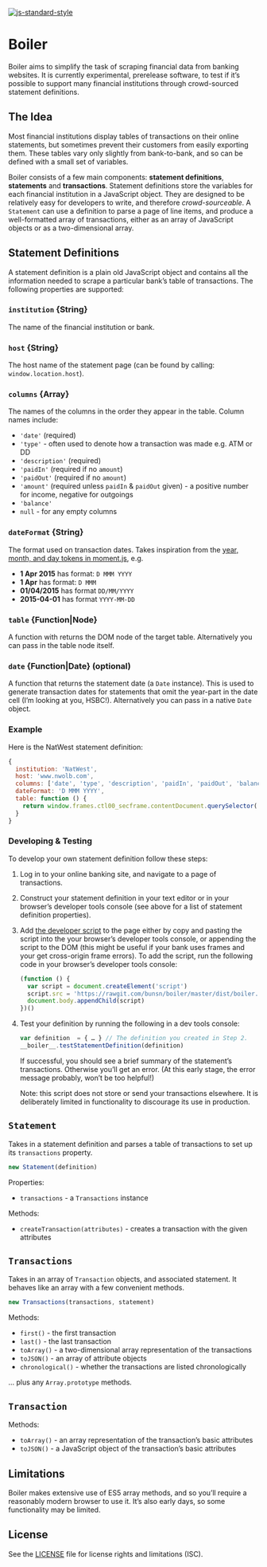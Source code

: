 [![js-standard-style](https://cdn.rawgit.com/feross/standard/master/badge.svg)](https://github.com/feross/standard)

# Boiler

Boiler aims to simplify the task of scraping financial data from banking websites. It is currently experimental, prerelease software, to test if it’s possible to support many financial institutions through crowd-sourced statement definitions.

## The Idea

Most financial institutions display tables of transactions on their online statements, but sometimes prevent their customers from easily exporting them. These tables vary only slightly from bank-to-bank, and so can be defined with a small set of variables.

Boiler consists of a few main components: **statement definitions**, **statements** and **transactions**. Statement definitions store the variables for each financial institution in a JavaScript object. They are designed to be relatively easy for developers to write, and therefore *crowd-sourceable*. A `Statement` can use a definition to parse a page of line items, and produce a well-formatted array of transactions, either as an array of JavaScript objects or as a two-dimensional array.

## Statement Definitions

A statement definition is a plain old JavaScript object and contains all the information needed to scrape a particular bank’s table of transactions. The following properties are supported:

### `institution` {String}

The name of the financial institution or bank.

### `host` {String}

The host name of the statement page (can be found by calling: `window.location.host`).

### `columns` {Array}

The names of the columns in the order they appear in the table. Column names include:

- `'date'` (required)
- `'type'` - often used to denote how a transaction was made e.g. ATM or DD
- `'description'` (required)
- `'paidIn'` (required if no `amount`)
- `'paidOut'` (required if no `amount`)
- `'amount'` (required unless `paidIn` & `paidOut` given) - a positive number for income, negative for outgoings
- `'balance'`
- `null` - for any empty columns

### `dateFormat` {String}

The format used on transaction dates. Takes inspiration from the [year, month, and day tokens in moment.js](http://momentjs.com/docs/#/parsing/string-format/), e.g.

- **1 Apr 2015** has format: `D MMM YYYY`
- **1 Apr** has format: `D MMM`
- **01/04/2015** has format `DD/MM/YYYY`
- **2015-04-01** has format `YYYY-MM-DD`

### `table` {Function|Node}

A function with returns the DOM node of the target table. Alternatively you can pass in the table node itself.

### `date` {Function|Date} (optional)

A function that returns the statement date (a `Date` instance). This is used to generate transaction dates for statements that omit the year-part in the date cell (I’m looking at you, HSBC!). Alternatively you can pass in a native `Date` object.

### Example

Here is the NatWest statement definition:

```javascript
{
  institution: 'NatWest',
  host: 'www.nwolb.com',
  columns: ['date', 'type', 'description', 'paidIn', 'paidOut', 'balance'],
  dateFormat: 'D MMM YYYY',
  table: function () {
    return window.frames.ctl00_secframe.contentDocument.querySelector('.ItemsTable')
  }
}
```

### Developing & Testing

To develop your own statement definition follow these steps:

1. Log in to your online banking site, and navigate to a page of transactions.
2. Construct your statement definition in your text editor or in your browser’s developer tools console (see above for a list of statement definition properties).
3. Add [the developer script](dist/boiler.min.js) to the page either by copy and pasting the script into the your browser’s developer tools console, or appending the script to the DOM (this might be useful if your bank uses frames and your get cross-origin frame errors). To add the script, run the following code in your browser’s developer tools console:

   ```javascript
   (function () {
     var script = document.createElement('script')
     script.src = 'https://rawgit.com/bunsn/boiler/master/dist/boiler.min.js'
     document.body.appendChild(script)
   })()
   ```
4. Test your definition by running the following in a dev tools console:

   ```javascript
   var definition  = { … } // The definition you created in Step 2.
   __boiler__.testStatementDefinition(definition)
   ```

   If successful, you should see a brief summary of the statement’s transactions. Otherwise you’ll get an error. (At this early stage, the error message probably, won’t be too helpful!)

   Note: this script does not store or send your transactions elsewhere. It is deliberately limited in functionality to discourage its use in production.

## `Statement`

Takes in a statement definition and parses a table of transactions to set up its `transactions` property.

```javascript
new Statement(definition)
```

Properties:

- `transactions` - a `Transactions` instance

Methods:

- `createTransaction(attributes)` - creates a transaction with the given attributes

## `Transactions`

Takes in an array of `Transaction` objects, and associated statement. It behaves like an array with a few convenient methods.

```javascript
new Transactions(transactions, statement)
```

Methods:

- `first()` - the first transaction
- `last()` - the last transaction
- `toArray()` - a two-dimensional array representation of the transactions
- `toJSON()` - an array of attribute objects
- `chronological()` - whether the transactions are listed chronologically

… plus any `Array.prototype` methods.

## `Transaction`

Methods:

- `toArray()` - an array representation of the transaction’s basic attributes
- `toJSON()` - a JavaScript object of the transaction’s basic attributes

## Limitations

Boiler makes extensive use of ES5 array methods, and so you’ll require a reasonably modern browser to use it. It’s also early days, so some functionality may be limited.

## License

See the [LICENSE](LICENSE.md) file for license rights and limitations (ISC).
